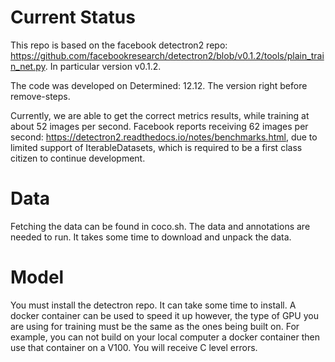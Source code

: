 # Current Status

This repo is based on the facebook detectron2 repo: https://github.com/facebookresearch/detectron2/blob/v0.1.2/tools/plain_train_net.py. In particular version v0.1.2.

The code was developed on Determined: 12.12. The version right before remove-steps.

Currently, we are able to get the correct metrics results, while training at about 52 images per second. Facebook reports receiving 62 images per second: https://detectron2.readthedocs.io/notes/benchmarks.html, due to limited support of IterableDatasets, which is required to be a first class citizen to continue development. 

# Data
Fetching the data can be found in coco.sh. The data and annotations are needed to run. It takes some time to download and unpack the data.

# Model
You must install the detectron repo. It can take some time to install. A docker container can be used to speed it up however, the type of GPU you are using for training must be the same as the ones being built on. For example, you can not build on your local computer a docker container then use that container on a V100. You will receive C level errors.